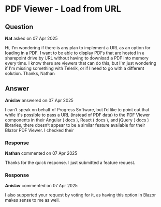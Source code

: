 # PDF Viewer - Load from URL

## Question

**Nat** asked on 07 Apr 2025

Hi, I'm wondering if there is any plan to implement a URL as an option for loading in a PDF. I want to be able to display PDFs that are hosted in a sharepoint drive by URL without having to download a PDF into memory every time. I know there are viewers that can do this, but I'm just wondering if I'm missing something with Telerik, or if I need to go with a different solution. Thanks, Nathan

## Answer

**Anislav** answered on 07 Apr 2025

I can't speak on behalf of Progress Software, but I’d like to point out that while it's possible to pass a URL (instead of PDF data) to the PDF Viewer components in their Angular ( docs ), React ( docs ), and jQuery ( docs ) libraries, there doesn’t appear to be a similar feature available for their Blazor PDF Viewer. I checked their

### Response

**Nathan** commented on 07 Apr 2025

Thanks for the quick response. I just submitted a feature request.

### Response

**Anislav** commented on 07 Apr 2025

I also supported your request by voting for it, as having this option in Blazor makes sense to me as well.
